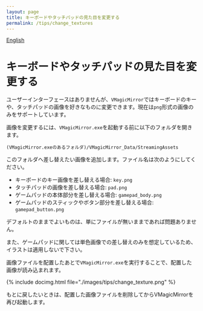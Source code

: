 ```yaml
---
layout: page
title: キーボードやタッチパッドの見た目を変更する
permalink: /tips/change_textures
---
```


[English](../en/tips/change_textures)

# キーボードやタッチパッドの見た目を変更する

ユーザーインターフェースはありませんが、`VMagicMirror`ではキーボードのキーや、タッチパッドの画像を好きなものに変更できます。現在は`png`形式の画像のみをサポートしています。

画像を変更するには、`VMagicMirror.exe`を起動する前に以下のフォルダを開きます。

`(VMagicMirror.exeのあるフォルダ)/VMagicMirror_Data/StreamingAssets`

このフォルダへ差し替えたい画像を追加します。ファイル名は次のようにしてください。

* キーボードのキー画像を差し替える場合: `key.png`
* タッチパッドの画像を差し替える場合: `pad.png`
* ゲームパッドの本体部分を差し替える場合: `gamepad_body.png`
* ゲームパッドのスティックやボタン部分を差し替える場合: `gamepad_button.png`

デフォルトのままでよいものは、単にファイルが無いままであれば問題ありません。

また、ゲームパッドに関しては単色画像での差し替えのみを想定しているため、イラストは適用しないで下さい。

画像ファイルを配置したあとで`VMagicMirror.exe`を実行することで、配置した画像が読み込まれます。

{% include docimg.html file="./images/tips/change_texture.png" %}

もとに戻したいときは、配置した画像ファイルを削除してからVMagicMirrorを再び起動します。
